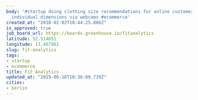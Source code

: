 ```yaml
---
body: '#startup doing clothing size recommendations for online customers by measuring
  individual dimensions via webcams #ecommerce'
created_at: "2018-02-02T10:44:25.886Z"
is_approved: true
job_board_url: https://boards.greenhouse.io/fitanalytics
latitude: 52.514651
longitude: 13.467961
slug: fit-analytics
tags:
- startup
- ecommerce
title: Fit Analytics
updated_at: "2019-06-16T10:36:09.739Z"
cities:
- berlin
---
```


